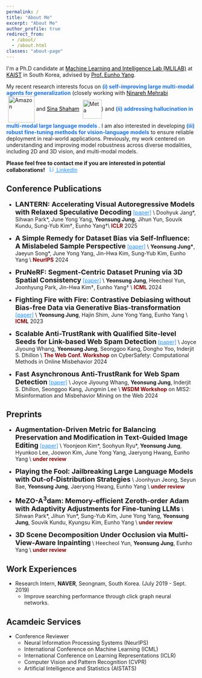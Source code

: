 ```yaml
---
permalink: /
title: "About Me"
excerpt: "About Me"
author_profile: true
redirect_from:
  - /about/
  - /about.html
classes: "about-page"
---
```


I'm a Ph.D candidate at <a href="https://mli.kaist.ac.kr/" target="_blank" style="color: black;">Machine Learning and Intelligence Lab (MLILAB)</a> at <a href="
https://www.kaist.ac.kr/en/" target="_blank" style="color: black;">KAIST</a> in South Korea, advised by <a href="https://scholar.google.com/citations?user=UWO1mloAAAAJ&hl=ko&oi=ao" target="_blank" style="color: black;">Prof. Eunho Yang</a>.

My recent research interests focus on
        <span style="color: #1A73E8; font-weight: bold;">(i) self-improving large multi-modal agents for generalization</span>  (closely working with <a href="https://scholar.google.com/citations?user=1R3XgHQAAAAJ&hl=en" target="_blank" style="color: black;"> Ninareh Mehrabi </a> <img src="https://upload.wikimedia.org/wikipedia/commons/a/a9/Amazon_logo.svg" alt="Amazon" width="70" style="vertical-align: middle; margin-left: 5px;"> and  <a href="https://scholar.google.com.au/citations?user=WnWN4NkAAAAJ&hl=en" target="_blank" style="color: black;"> Sina Shaham</a> <img src="https://upload.wikimedia.org/wikipedia/commons/thumb/8/8d/Meta_Platforms_Inc._logo.svg/512px-Meta_Platforms_Inc._logo.svg.png" alt="Meta" width="50" style="vertical-align: middle; margin-left: 5px;">)
        and 
        <span style="color: #1A73E8; font-weight: bold;">(ii) addressing hallucination in multi-modal large language models </span>. 
        I am also interested in developing 
        <span style="color: #1A73E8; font-weight: bold;">(iii) robust fine-tuning methods for vision-language models</span> 
        to ensure reliable deployment in real-world applications.
Previously, my work centered on understanding and improving model robustness across diverse modalities, including 2D and 3D vision, and multi-modal models. 

<!---
My interests include, but are not limited to, ***understanding and enhancing model robustness*** across diverse modalities such as 2D & 3D vision, vision-language, and multi-modal models. 

Recently, my research has focused on ***robust learning/fine-tuning methods for large vision-language and multi-modal autoregressive models***, aimed at improving adaptability and resilience to diverse data distributions and task variations, thereby enhancing performance consistency in complex, real-world scenarios. 
-->

**Please feel free to contact me if you are interested in potential collaborations!** &nbsp; <a href="https://www.linkedin.com/in/yeonsung-jung-a50015213/" target="_blank" style="color: #1E90FF">
    <img src="https://cdn-icons-png.flaticon.com/512/174/174857.png" alt="LinkedIn" width="15" height="15"> LinkedIn </a>



<!---
My research interest falls into enhancing the understanding of unstructured/video data modalities through the guidance of large language models. With these goals in mind, my recent focus has been on linking diverse modalities into the core of large language model **through the lens of graph-structured knowledge**, *e.g.* object graphs (3D vision), knowledge graphs (natural language), and scene graphs (video). In this endeavor, I work on building algorithms that leverage relational information of data therein, **revisiting real-world problems within a graph-based framework to provide a structured understanding of complex data modalities** in large language models.
- Multimodal Large language models: Generation and Comprehension
- Compositional Generalization (Object-centric Learning)
- Graph-driven Modal Understanding
-->


<!---**Learning on 3D Vision**\\
My primary research interest in 3D vision falls into two branches following: 1) **Cross-modal 3D understanding**. It aims to harness the power of auxiliary data modalities for an in-depth comprehension of complex 3D data. Currently, I'm working on open-vocabulary 3D scene segmentation with object-relational graphs leveraging recent language foundation models' capabilities. 2) **Sim-to-real adaptation for 3D data**. My recent research efforts have been dedicated to narrowing the domain gap between synthetic and real-world 3D data. Ranging from developing adaptation strategies to curating 3D photorealistic datasets, my recent objective is to facilitate successful sim-to-real transfer across a broad range of 3D vision tasks.
-->
## Conference Publications
- **<font size="4">LANTERN: Accelerating Visual Autoregressive Models with Relaxed Speculative Decoding</font>** <a href="https://arxiv.org/abs/2410.03355" target="_blank" style="color: #1E90FF">[paper]</a> \\
Doohyuk Jang\*, Sihwan Park\*, June Yong Yang, **Yeonsung Jung**, Jihun Yun, Souvik Kundu, Sung-Yub Kim†, Eunho Yang†\\
<span style="color:darkred">**ICLR**</span> 2025

- **<font size="4">A Simple Remedy for Dataset Bias via Self-Influence: A Mislabeled Sample Perspective</font>** <a href="https://arxiv.org/abs/2411.00360" target="_blank" style="color: #1E90FF">[paper]</a> \\
**Yeonsung Jung\***, Jaeyun Song\*, June Yong Yang, Jin-Hwa Kim, Sung-Yub Kim, Eunho Yang \\
<span style="color:darkred">**NeurIPS**</span> 2024

- **<font size="4">PruNeRF: Segment-Centric Dataset Pruning via 3D Spatial Consistency</font>** <a href="https://proceedings.mlr.press/v235/jung24b.html" target="_blank" style="color: #1E90FF">[paper]</a> \\
**Yeonsung Jung**, Heecheol Yun, Joonhyung Park, Jin-Hwa Kim†, Eunho Yang† \\
<span style="color:darkred">**ICML**</span> 2024

- **<font size="4">Fighting Fire with Fire: Contrastive Debiasing without Bias-free Data via Generative Bias-transformation</font>** <a href="https://proceedings.mlr.press/v202/jung23b.html" target="_blank" style="color: #1E90FF">[paper]</a> \\
**Yeonsung Jung**, Hajin Shim, June Yong Yang, Eunho Yang \\
<span style="color:darkred">**ICML**</span> 2023

- **<font size="4">Scalable Anti-TrustRank with Qualified Site-level Seeds for Link-based Web Spam Detection</font>** <a href="https://dl.acm.org/doi/pdf/10.1145/3366424.3385773" target="_blank" style="color: #1E90FF">[paper]</a> \\
Joyce Jiyoung Whang, **Yeonsung Jung**, Seonggoo Kang, Dongho Yoo, Inderjit S. Dhillon \\
<span style="color:darkred">**The Web Conf. Workshop**</span> on CyberSafety: Computational Methods in Online Misbehavior 2024

- **<font size="4">Fast Asynchronous Anti-TrustRank for Web Spam Detection</font>** <a href="https://proceedings.mlr.press/v202/jung23b/jung23b.pdf" target="_blank" style="color: #1E90FF">[paper]</a> \\
Joyce Jiyoung Whang, **Yeonsung Jung**, Inderjit S. Dhillon, Seonggoo Kang, Jungmin Lee \\
<span style="color:darkred">**WSDM Workshop**</span> on MIS2: Misinformation and Misbehavior Mining on the Web 2024

## Preprints
- **<font size="4">Augmentation-Driven Metric for Balancing Preservation and Modification in Text-Guided Image Editing</font>** <a href="https://arxiv.org/abs/2410.11374" target="_blank" style="color: #1E90FF">[paper]</a> \\
Yoonjeon Kim\*, Soohyun Ryu\*, **Yeonsung Jung**, Hyunkoo Lee, Joowon Kim, June Yong Yang, Jaeryong Hwang, Eunho Yang \\
<span style="color:darkred">**under review**</span>

- **<font size="4">Playing the Fool: Jailbreaking Large Language Models with Out-of-Distribution Strategies</font>** \\
Joonhyun Jeong, Seyun Bae, **Yeonsung Jung**, Jaeryong Hwang, Eunho Yang \\
<span style="color:darkred">**under review**</span>

- **<font size="4">	MeZO-A<sup>3</sup>dam: Memory-efficient Zeroth-order Adam with Adaptivity Adjustments for Fine-tuning LLMs</font>** \\
Sihwan Park\*, Jihun Yun\*, Sung-Yub Kim, June Yong Yang, **Yeonsung Jung**, Souvik Kundu, Kyungsu Kim, Eunho Yang \\
<span style="color:darkred">**under review**</span>

- **<font size="4">3D Scene Decomposition Under Occlusion via Multi-View-Aware Inpainting</font>** \\
Heecheol Yun, **Yeonsung Jung**, Eunho Yang \\
<span style="color:darkred">**under review**</span>

## Work Experiences
- Research Intern, **NAVER**, Seongnam, South Korea. (July 2019 - Sept. 2019)
  - Improve searching performance through click graph neural networks.

<!---
## Projects
- Sub-task generation based point/regional Out-Of-Distribution detection, **Samsung Electronics**, <font size="3">Sep. 2020 - Sep. 2025</font>
- Predicting graph properties with few labels using Graph Neural Networks, **Samsung Electronics**, <font size="3">Sep. 2020 - Sep. 2025</font>
- Machine learning model for the prediction of Hypoxaemia during Endoscopic Retrograde Cholangiopancreatography, **Yonsei Severance Hospital**, <font size="3">Mar. 2020 - Jun. 2020</font>
    - Published in [Yonsei Medical Journal](https://ymj.kr/DOIx.php?id=10.3349/ymj.2022.0381)
-->

## Acamdeic Services
- Conference Reviewer
    - Neural Information Processing Systems (NeurIPS)
    - International Conference on Machine Learning (ICML)
    - International Conference on Learning Representations (ICLR)
    - Computer Vision and Pattern Recognition (CVPR)
    - Artificial Intelligence and Statistics (AISTATS)
    
<!---
  - Computer Vision and Pattern Recognition (CVPR)
  - AAAI Conference on Artificial Intelligence (AAAI)
  - International Conference on Acoustics, Speech, and Signal Processing (ICASSP)
  - Learning on Graphs (LoG)
- Journal Reviewer
  - Transactions on Neural Networks and Learning Systems (TNNLS)
-->

